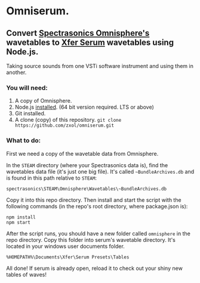 # Omniserum.
## Convert [Spectrasonics Omnisphere's](https://www.spectrasonics.net/products/omnisphere/) wavetables to [Xfer Serum](https://xferrecords.com/products/serum) wavetables using Node.js.
Taking source sounds from one VSTi software instrument and using them in another.

### You will need:
1. A copy of Omnisphere.
2. Node.js [installed](https://nodejs.org/en/download/). (64 bit version required. LTS or above)
3. Git installed.
3. A clone (copy) of this repository. `git clone https://github.com/zxol/omniserum.git`




### What to do:

First we need a copy of the wavetable data from Omnisphere.

In the `STEAM` directory (where your Spectrasonics data is), find the wavetables data file (it's just one big file).
It's called `~BundleArchives.db` and is found in this path relative to `STEAM`:
```
spectrasonics\STEAM\Omnisphere\Wavetables\~BundleArchives.db
```
Copy it into this repo directory.
Then install and start the script with the following commands (in the repo's root directory, where package.json is):
```
npm install
npm start
```
After the script runs, you should have a new folder called `omnisphere` in the repo directory.
Copy this folder into serum's wavetable directory. It's located in your windows user documents folder.
```
%HOMEPATH%\Documents\Xfer\Serum Presets\Tables
```
All done! If serum is already open, reload it to check out your shiny new tables of waves!

